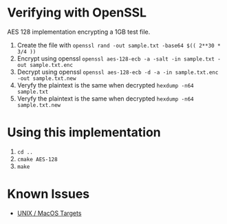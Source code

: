 # Verifying with OpenSSL
AES 128 implementation encrypting a 1GB test file. 
<br>
1. Create the file with ```openssl rand -out sample.txt -base64 $(( 2**30 * 3/4 ))```
2. Encrypt using openssl ```openssl aes-128-ecb -a -salt -in sample.txt -out sample.txt.enc```
3. Decrypt using openssl ```openssl aes-128-ecb -d -a -in sample.txt.enc -out sample.txt.new```
4. Veryfy the plaintext is the same when decrypted ```hexdump -n64 sample.txt```
5. Veryfy the plaintext is the same when decrypted ```hexdump -n64 sample.txt.new```

# Using this implementation
1. ``` cd .. ```
2. ``` cmake AES-128 ```
3. ``` make ```

# Known Issues
+ [UNIX / MacOS Targets](https://github.com/Nat-As/AES-128/issues)
